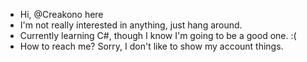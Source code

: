 - Hi, @Creakono here
- I'm not really interested in anything, just hang around.
- Currently learning C#, though I know I'm going to be a good one. :(
- How to reach me? Sorry, I don't like to show my account things.

<!---
Creakono/Creakono is a ✨ special ✨ repository because its `README.md` (this file) appears on your GitHub profile.
You can click the Preview link to take a look at your changes.
--->
